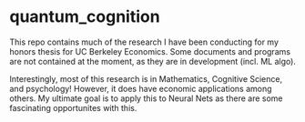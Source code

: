 # quantum_cognition
This repo contains much of the research I have been conducting for my honors thesis for UC Berkeley Economics. Some documents and programs are not contained at the moment, as they are in development (incl. ML algo). 

Interestingly, most of this research is in Mathematics, Cognitive Science, and psychology! However, it does have economic applications among others. My ultimate goal  is to apply this to Neural Nets as there are some fascinating opportunites with this.
